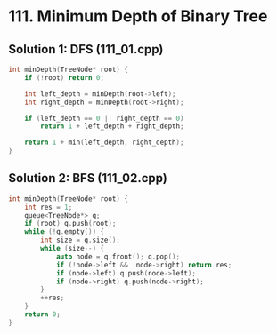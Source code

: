 # 111. Minimum Depth of Binary Tree


## Solution 1: DFS (111_01.cpp)

```cpp
int minDepth(TreeNode* root) {
    if (!root) return 0;

    int left_depth = minDepth(root->left);
    int right_depth = minDepth(root->right);

    if (left_depth == 0 || right_depth == 0)
        return 1 + left_depth + right_depth;

    return 1 + min(left_depth, right_depth);
}
```

## Solution 2: BFS (111_02.cpp)

```cpp
int minDepth(TreeNode* root) {
    int res = 1;
    queue<TreeNode*> q;
    if (root) q.push(root);
    while (!q.empty()) {
        int size = q.size();
        while (size--) {
            auto node = q.front(); q.pop();
            if (!node->left && !node->right) return res;
            if (node->left) q.push(node->left);
            if (node->right) q.push(node->right);
        }
        ++res;
    }
    return 0;
}
```
